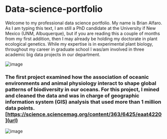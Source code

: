 # Data-science-portfolio

Welcome to my professional data science portfolio. My name is Brian Alfaro. As I am typing this text, I am still a PhD candidate at the University if New Mexico (UNM, Albuquerque), but if you are reading this a couple of months from my first addition, then I may already be holding my doctorate in plant ecological genetics. While my expertise is in experimental plant biology, throughout my career in graduate school I was/am involved in three academic big data projects in our department. 

![image](https://user-images.githubusercontent.com/70289096/91763748-4cd57980-eb93-11ea-91e0-a808969291f3.png)
### The first project examined how the association of oceanic environments and animal physiology interact to shape global patterns of biodiversity in our oceans. For this project, I mined and cleaned the data and was in charge of geographic information system (GIS) analysis that used more than 1 million data points. [https://science.sciencemag.org/content/363/6425/eaat4220](url)




![image](https://user-images.githubusercontent.com/70289096/91760155-14806c00-eb90-11ea-8b04-f7d0e000de45.png)
